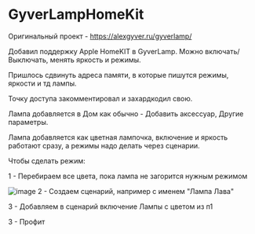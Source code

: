 # GyverLampHomeKit

Оригинальный проект - https://alexgyver.ru/gyverlamp/

Добавил поддержку Apple HomeKIT в GyverLamp. Можно включать/Выключать, менять яркость и режимы.

Пришлось сдвинуть адреса памяти, в которые пишутся режимы, яркости и тд лампы.

Точку доступа закомментировал и захардкодил свою.

Лампа добавляется в Дом как обычно - Добавить аксессуар, Другие параметры.

Лампа добавляется как цветная лампочка, включение и яркость работают сразу, а режимы надо делать через сценарии.

Чтобы сделать режим:

1 - Перебираем все цвета, пока лампа не загорится нужным режимом

![image](https://github.com/PavelLambo/GyverLampHomeKit/assets/148942618/875a2702-33a7-4715-b7bf-8454ab3270c3)
2 - Создаем сценарий, например с именем "Лампа Лава"

3 - Добавляем в сценарий включение Лампы с цветом из п1

3 - Профит
